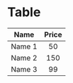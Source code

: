# Table

<!-- | - ; -->


|Name | Price |
|:----:|:----:|
|Name 1| 50 |
|Name 2| 150 |
|Name 3| 99 |